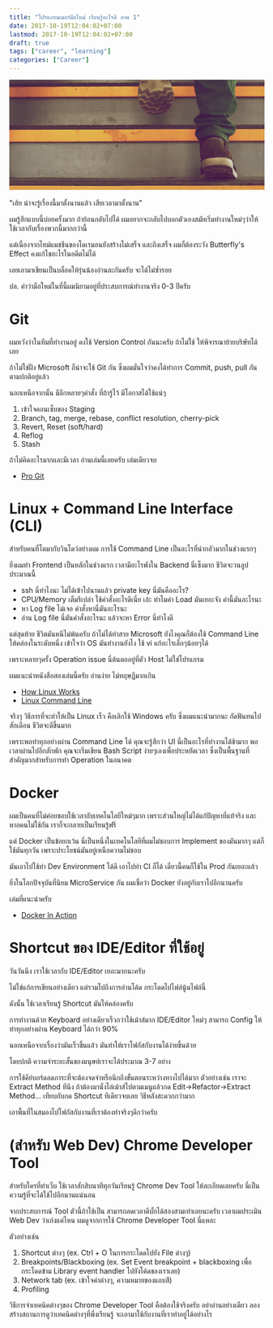 ```yaml
---
title: "โปรแกรมเมอร์มือใหม่ เรียนรู้อะไรดี ภาค 1"
date: 2017-10-19T12:04:02+07:00
lastmod: 2017-10-19T12:04:02+07:00
draft: true
tags: ["career", "learning"]
categories: ["Career"]
---
```


![Photo by Jake Hills, from Unsplash.com](/img/covers/career-01.jpg)

"เฮ้ย น่าจะรู้เรื่องนี้มาตั้งนานแล้ว เสียเวลามาตั้งนาน"

ผมรู้สึกแบบนี้บ่อยครั้งมาก ถ้าย้อนกลับไปได้ ผมอยากจะกลับไปบอกตัวเองสมัยเริ่มทำงานใหม่ๆว่าให้ใช้เวลากับเรื่องพวกนี้มากกว่านี้

แต่เนื่องจากไทม์แมชชีนของโดเรมอนยังสร้างไม่เสร็จ และถึงเสร็จ ผมก็ต้องระวัง Butterfly's Effect คงแก้ไขอะไรในอดีตไม่ได้

เลยเอามาเขียนเป็นบล็อคให้รุ่นน้องอ่านละกันครับ จะได้ไม่ซ้ำรอย

ปล. คำว่ามือใหม่ในที่นี้ผมนิยามอยู่ที่ประสบการณ์ทำงานจริง 0-3 ปีครับ

<!--more-->


# Git
ผมหวังว่าในทีมที่ทำงานอยู่ คงใช้ Version Control กันนะครับ ถ้าไม่ใช้ ให้พิจารณาย้ายบริษัทได้เลย

ถ้าไม่ใช่ฝั่ง Microsoft ก็น่าจะใช้ Git กัน ซึ่งผมมั่นใจว่าคงได้ทำการ Commit, push, pull กันตามปกติอยู่แล้ว

นอกเหนือจากนั้น มีอีกหลายๆคำสั่ง ที่ถ้ารู้ไว้ มีโอกาสได้ใช้แน่ๆ

1. เข้าใจคอนเซ็บของ Staging  
1. Branch, tag, merge, rebase, conflict resolution, cherry-pick
1. Revert, Reset (soft/hard)
1. Reflog
1. Stash

ถ้าไม่คิดอะไรมากและมีเวลา อ่านเล่มนี้เลยครับ เล่มเดียวจบ

* [Pro Git](https://git-scm.com/book/en/v2)

# Linux + Command Line Interface (CLI)
สำหรับคนที่โตมากับวินโดว์อย่างผม การใช้ Command Line เป็นอะไรที่น่ากลัวมากในช่วงแรกๆ

ยิ่งผมทำ Frontend เป็นหลักในช่วงแรก เวลามีอะไรพังใน Backend นี่เซ็งมาก ชีวิตจะวนลูปประมาณนี้

* ssh นี่ทำไงนะ ไม่ได้เข้าไปนานแล้ว private key นี่มันคืออะไร?
* CPU/Memory เต็มรึเปล่า ใช้คำสั่งอะไรดีเนี่ย เอ้ะ ทำไมค่า Load มันเยอะจัง ค่านี้มันอะไรนะ
* หา Log file ไม่เจอ คำสั่งหานี่มันอะไรนะ
* อ่าน Log file นี่มันคำสั่งอะไรนะ แล้วจะหา Error นี่ทำไงดี

แต่สุดท้าย ชีวิตมันหนีไม่พ้นครับ ถ้าไม่ได้ทำสาย Microsoft ยังไงคุณก็ต้องใช้ Command Line ให้คล่องในระดับหนึ่ง เข้าใจว่า OS มันทำงานยังไง ใช้ vi แก้อะไรเล็กๆน้อยๆได้

เพราะหลายๆครั้ง Operation issue นี่ต้นตออยู่ที่ตัว Host ไม่ใช่โปรแกรม

ผมแนะนำหนังสือสองเล่มนี้ครับ อ่านง่าย ไม่ทฤษฏีมากเกิน

* [How Linux Works](https://www.nostarch.com/howlinuxworks2)
* [Linux Command Line](https://www.nostarch.com/tlcl)

จริงๆ วิธีการที่จะทำให้เป็น Linux เร็ว คือเลิกใช้ Windows ครับ ซึ่งผมแนะนำมากนะ กัดฟันทนไปสักเดือน ชีวิตจะดีขึ้นมาก

เพราะพอทำทุกอย่างผ่าน Command Line ได้ คุณจะรู้สึกว่า UI นี่เป็นอะไรที่ทำงานได้ช้ามาก พอเวลาผ่านไปอีกสักพัก คุณจะเริ่มเขียน Bash Script ง่ายๆเองเพื่อประหยัดเวลา ซึ่งเป็นพื้นฐานที่สำคัญมากสำหรับการทำ Operation ในอนาคต  

# Docker
ผมเป็นคนที่ไม่ค่อยชอบใช้เวลากับเทคโนโลยีใหม่ๆมาก เพราะส่วนใหญ่ไม่ได้แก้ปัญหาที่แท้จริง และหากคนไม่ใช้กัน เราก็จะกลายเป็นเรียนรู้ฟรี

แต่ Docker เป็นข้อยกเว้น นี่เป็นหนึ่งในเทคโนโลยีที่ผมไม่ชอบการ Implement ของมันมากๆ แต่ก็ใช้มันทุกวัน เพราะประโยชน์มันอยู่เหนือความไม่ชอบ

มันเอาไปใช้ทำ Dev Environment ได้ดี เอาไปทำ CI ก็ได้ เดี๋ยวนี้คนก็ใช้ใน Prod กันเยอะแล้ว  

ยิ่งในโลกปัจจุบันที่นิยม MicroService กัน  ผมเชื่อว่า Docker ยังอยู่กับเราไปอีกนานครับ

เล่มที่แนะนำครับ

* [Docker In Action](https://www.manning.com/books/docker-in-action)


# Shortcut ของ IDE/Editor ที่ใช้อยู่
วันวันนึง เราใช้เวลากับ IDE/Editor เยอะมากนะครับ

ไม่ใช่แก้การเขียนอย่างเดียว แต่รวมไปถึงการอ่านโค้ด กระโดดไปไฟล์นู้นไฟล์นี้

ดังนั้น ใช้เวลาเรียนรู้ Shortcut มันให้คล่องครับ

การทำงานด้วย Keyboard อย่างเดียวเร็วกว่าใช้เม้าส์มาก IDE/Editor ใหม่ๆ สามารถ Config ให้ทำทุกอย่างผ่าน Keyboard ได้กว่า 90%

นอกเหนือจากเรื่องว่ามันเร็วขึ้นแล้ว มันทำให้เราโฟกัสกับงานได้ง่ายขึ้นด้วย

โดยปกติ ความจำระยะสั้นของมนุษย์เราจะได้ประมาณ 3-7 อย่าง

การใช้คีย์บอร์ดลดภาระที่จะต้องจดจำหรือนึกถึงขั้นตอนระหว่างทางไปได้มาก ตัวอย่างเช่น เราจะ Extract Method ทีนึง ถ้าต้องมานั่งไล่เม้าส์ไปตามเมนูแล้วกด Edit->Refactor->Extract Method... เทียบกับกด Shortcut ทีเดียวจบเลย วิธีหลังสะดวกกว่ามาก

เอาพื้นที่ในสมองไปโฟกัสกับงานที่เราต้องทำจริงๆดีกว่าครับ

# (สำหรับ Web Dev) Chrome Developer Tool
สำหรับใครที่ทำเว็บ ใช้เวลาสักสิบนาทีทุกวันเรียนรู้ Chrome Dev Tool ให้ละเอียดเลยครับ นี่เป็นความรู้ที่จะได้ใช้ไปอีกนานแน่นอน

จากประสบการณ์ Tool ตัวนี้ถ้าใช้เป็น สามารถลดเวลาดีบั้กได้สองสามเท่าเลยนะครับ เวลาผมประเมิน Web Dev ว่าเก่งแค่ไหน ผมดูจากการใช้ Chrome Developer Tool นี่แหละ

ตัวอย่างเช่น

1. Shortcut ต่างๆ (ex. Ctrl + O ในการกระโดดไปยัง File ต่างๆ)
1. Breakpoints/Blackboxing (ex. Set Event breakpoint + blackboxing เพื่อกระโดดข้าม Library event handler ไปยังโค้ดของเราเลย)
1. Network tab (ex. เข้าใจค่าต่างๆ, ความหมายของแถบสี)
1. Profiling

วิธีการจำเทคนิคต่างๆของ Chrome Developer Tool คือต้องใช้จริงครับ อย่าอ่านอย่างเดียว ลองสร้างสถานการดูว่าเทคนิคต่างๆที่พึ่งเรียนรู้ จะเอามาใช้กับงานที่เราทำอยู่ได้อย่างไร
